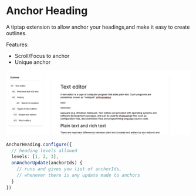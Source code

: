 
# Anchor Heading

A tiptap extension to allow anchor your headings,and make it easy to create outlines.

Features:

- Scroll/Focus to anchor
- Unique anchor

![Outlines](./static/anchor-heading.png)  

```ts
AnchorHeading.configure({
  // heading levels allowed
  levels: [1, 2, 3],
  onAnchorUpdate(anchorIds) {
    // runs and gives you list of anchorIds, 
    // whenever there is any update made to anchors
  }
})
```
